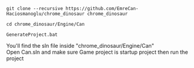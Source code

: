 ```
git clone --recursive https://github.com/EmreCan-Haciosmanoglu/chrome_dinosaur chrome_dinosaur
```
```
cd chrome_dinosaur/Engine/Can
```
```
GenerateProject.bat
```
You'll find the sln file inside "chrome_dinosaur/Engine/Can"  
Open Can.sln and make sure Game project is startup project then run the project
